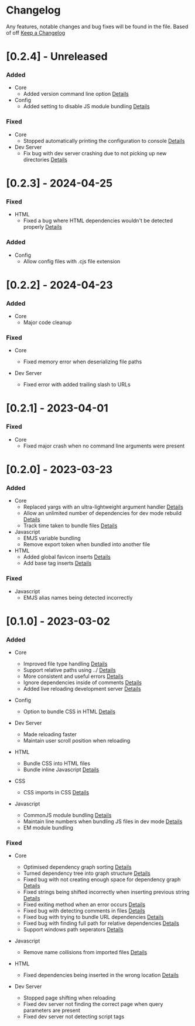 # Changelog

Any features, notable changes and bug fixes will be found in the file.
Based of off [Keep a Changelog](http://keepachangelog.com/en/1.0.0/)

# [0.2.4] - Unreleased

### Added

-   Core
    -   Added version command line option [Details](https://github.com/redstarbird/arrowpack/commit/a5637be2d13e917e96646b7a5ad463ea24319964)
-   Config
    -   Added setting to disable JS module bundling [Details](https://github.com/redstarbird/arrowpack/commit/0664c99dd3a328581d8ceb5af7dbaee3f82e424c)

### Fixed

-   Core
    -   Stopped automatically printing the configuration to console [Details](https://github.com/redstarbird/arrowpack/commit/577c60ddc39e6229f1911a4ea149185b12c4b70b)
-   Dev Server
    -   Fix bug with dev server crashing due to not picking up new directories [Details](https://github.com/redstarbird/arrowpack/commit/0252f72ab0935e16a02e4ec15027844eb6c670c3)

# [0.2.3] - 2024-04-25

### Fixed

-   HTML
    -   Fixed a bug where HTML dependencies wouldn't be detected properly [Details](https://github.com/redstarbird/arrowpack/commit/8c865417cc0cd4a5d58e658eb1276a76142b0e86)

### Added

-   Config
    -   Allow config files with .cjs file extension

# [0.2.2] - 2024-04-23

### Added

-   Core
    -   Major code cleanup

### Fixed

-   Core

    -   Fixed memory error when deserializing file paths

-   Dev Server
    -   Fixed error with added trailing slash to URLs

# [0.2.1] - 2023-04-01

### Fixed

-   Core
    -   Fixed major crash when no command line arguments were present

# [0.2.0] - 2023-03-23

### Added

-   Core
    -   Replaced yargs with an ultra-lightweight argument handler [Details](https://github.com/redstarbird/arrowpack/commit/a4bbd1d30fd28ad7d8c3fc45d4b5a375ed1e1e29)
    -   Allow an unlimited number of dependencies for dev mode rebuild [Details](https://github.com/redstarbird/arrowpack/commit/74e18c11e15d0a7c484893ef3a442a148b470c47)
    -   Track time taken to bundle files [Details](https://github.com/redstarbird/arrowpack/commit/12d66962ee9971af53184084577df63160e28569)
-   Javascript
    -   EMJS variable bundling
    -   Remove export token when bundled into another file
-   HTML
    -   Added global favicon inserts [Details](https://github.com/redstarbird/arrowpack/commit/8ace2ddc09a78d8cbc28d93ef009bda94828c3c7)
    -   Add base tag inserts [Details](https://github.com/redstarbird/arrowpack/commit/8ace2ddc09a78d8cbc28d93ef009bda94828c3c7)

### Fixed

-   Javascript
    -   EMJS alias names being detected incorrectly

# [0.1.0] - 2023-03-02

### Added

-   Core

    -   Improved file type handling [Details](https://github.com/redstarbird/arrowpack/commit/d57d5b47690fff276c8c511b9490843ea5a89bb9)
    -   Support relative paths using ../ [Details](https://github.com/redstarbird/arrowpack/commit/e51013459316e7c51c7d379944d1abc3ced814d1)
    -   More consistent and useful errors [Details](https://github.com/redstarbird/arrowpack/commit/4baa8790a976eed50c361e27169944552bbb50b1)
    -   Ignore dependencies inside of comments [Details](https://github.com/redstarbird/arrowpack/commit/d422d3d9fbea29c78fe8de2a3e34e6ab9b5f742e)
    -   Added live reloading development server [Details](https://github.com/redstarbird/arrowpack/commit/c426bbafe79df9c241845782c5c350c2b56201b8)

-   Config

    -   Option to bundle CSS in HTML [Details](https://github.com/redstarbird/arrowpack/commit/4eb6a186bda3b00d5944697e3040c0c3c1df06c2)

-   Dev Server

    -   Made reloading faster
    -   Maintain user scroll position when reloading

-   HTML
    -   Bundle CSS into HTML files
    -   Bundle inline Javascript [Details](https://github.com/redstarbird/arrowpack/commit/660844d6a6e3d46d5f27137dc24c99f2663fb2f2)
-   CSS
    -   CSS imports in CSS [Details](https://github.com/redstarbird/arrowpack/commit/4d9abd6078ce3dd97109b583f0de4b8b0d3e5f01)
-   Javascript
    -   CommonJS module bundling [Details](https://github.com/redstarbird/arrowpack/commit/c275b41be12fcbb10e3b25a4919dfdfdc713ce78)
    -   Maintain line numbers when bundling JS files in dev mode [Details](https://github.com/redstarbird/arrowpack/commit/7e1124de3df96bc9a8d3ab4635680796f6e74c4c)
    -   EM module bundling

### Fixed

-   Core

    -   Optimised dependency graph sorting [Details](https://github.com/redstarbird/arrowpack/commit/6f336adcf38b87de6394f06bcc59a3c664aff3aa)
    -   Turned dependency tree into graph structure [Details](https://github.com/redstarbird/arrowpack/commit/aa731c88b126e20c7f5d1481b9e737195094b7f8)
    -   Fixed bug with not creating enough space for dependency graph [Details](https://github.com/redstarbird/arrowpack/commit/0ab2fc5181a1870cdbab32d7e0147f667b62abe1)
    -   Fixed strings being shifted incorrectly when inserting previous string [Details](https://github.com/redstarbird/arrowpack/commit/9526c0e4200731cfa1f5b2f4015b9dacad567a48)
    -   Fixed exiting method when an error occurs [Details](https://github.com/redstarbird/arrowpack/commit/f8d6f8614058f3e3a354ddd3ce6cb216485c01ea)
    -   Fixed bug with detecting comments in files [Details](https://github.com/redstarbird/arrowpack/commit/48ecc54b796e51f909e3d664d0270a65dbf68ed4)
    -   Fixed bug with trying to bundle URL dependencies [Details](https://github.com/redstarbird/arrowpack/commit/63fe274925518e2e903cf2703c04bc7828ddbce7)
    -   Fixed bug with finding full path for relative dependencies [Details](https://github.com/redstarbird/arrowpack/commit/928a5ae78353876e793db400c58a31ded878b216)
    -   Support windows path seperators [Details](https://github.com/redstarbird/arrowpack/commit/00573c0acde9c4acdfc2a9380cde2e2a9b5ff516)

-   Javascript

    -   Remove name collisions from imported files [Details](https://github.com/redstarbird/arrowpack/commit/deb1f4acb7380c75e9a9726e5f88fa89372c5bee)

-   HTML
    -   Fixed dependencies being inserted in the wrong location [Details](https://github.com/redstarbird/arrowpack/commit/f70b97990e4059bc6923633fb1a7f267844b8840)
-   Dev Server
    -   Stopped page shifting when reloading
    -   Fixed dev server not finding the correct page when query parameters are present
    -   Fixed dev server not detecting script tags
